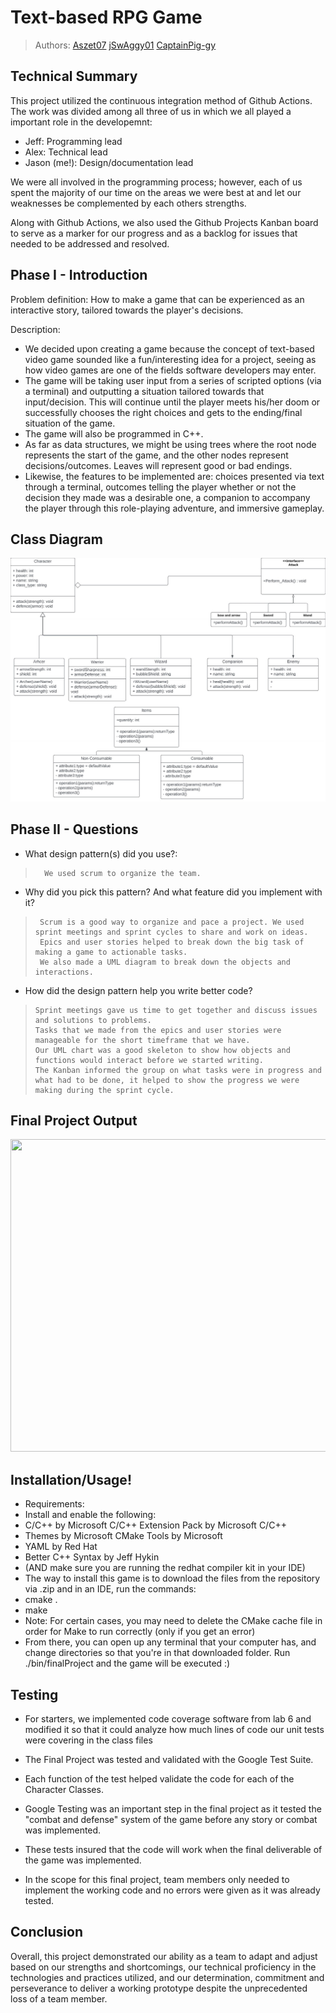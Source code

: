 # Text-based RPG Game
 > Authors: [Aszet07](https://github.com/aszet07) [jSwAggy01](https://github.com/jSwAggy01) [CaptainPig-gy](https://github.com/CaptainPig-gy)

## Technical Summary
This project utilized the continuous integration method of Github Actions. The work was divided among all three of us in which we all played a important role in the developemnt:
- Jeff: Programming lead
- Alex: Technical lead
- Jason (me!): Design/documentation lead

We were all involved in the programming process; however, each of us spent the majority of our time on the areas we were best at and let our weaknesses be complemented by each others strengths.

Along with Github Actions, we also used the Github Projects Kanban board to serve as a marker for our progress and as a backlog for issues that needed to be addressed and resolved.

## Phase I - Introduction
Problem definition: How to make a game that can be experienced as an interactive story, tailored towards the player's decisions.

Description:
- We decided upon creating a game because the concept of text-based video game sounded like a fun/interesting idea for a project, seeing as how video games are one of the fields software developers may enter.
- The game will be taking user input from a series of scripted options (via a terminal) and outputting a situation tailored towards that input/decision. This will continue until the player meets his/her doom or successfully chooses the right choices and gets to the ending/final situation of the game.
- The game will also be programmed in C++.
- As far as data structures, we might be using trees where the root node represents the start of the game, and the other nodes represent decisions/outcomes. Leaves will represent good or bad endings.
- Likewise, the features to be implemented are: choices presented via text through a terminal, outcomes telling the player whether or not the decision they made was a desirable one, a companion to accompany the player through this role-playing adventure, and immersive gameplay.

## Class Diagram

![UML diagram for class inheritance ](https://github.com/jSwAggy01/Text-based-RPG-Game/blob/main/UML%20Final%20Project_1.jpg?raw=true)
 
## Phase II - Questions
- What design pattern(s) did you use?:

>       We used scrum to organize the team.

- Why did you pick this pattern? And what feature did you implement with it?
     
 >      Scrum is a good way to organize and pace a project. We used sprint meetings and sprint cycles to share and work on ideas.
 >      Epics and user stories helped to break down the big task of making a game to actionable tasks.
 >      We also made a UML diagram to break down the objects and interactions.
 
- How did the design pattern help you write better code?
     
 >     Sprint meetings gave us time to get together and discuss issues and solutions to problems. 
 >     Tasks that we made from the epics and user stories were manageable for the short timeframe that we have. 
 >     Our UML chart was a good skeleton to show how objects and functions would interact before we started writing. 
 >     The Kanban informed the group on what tasks were in progress and what had to be done, it helped to show the progress we were making during the sprint cycle.

## Final Project Output
<img src="https://user-images.githubusercontent.com/100899925/180346974-6af2206d-1c19-45dd-8e95-a65bd18a4420.png" height="500" width="1000" >
 
## Installation/Usage!
- Requirements: 
 - Install and enable the following:
  - C/C++ by Microsoft C/C++ Extension Pack by Microsoft C/C++ 
  - Themes by Microsoft CMake Tools by Microsoft 
  - YAML by Red Hat 
  - Better C++ Syntax by Jeff Hykin 
  - (AND make sure you are running the redhat compiler kit in your IDE)
- The way to install this game is to download the files from the repository via .zip and in an IDE, run the commands:
 - cmake .
 - make
 - Note: For certain cases, you may need to delete the CMake cache file in order for Make to run correctly (only if you get an error)
 - From there, you can open up any terminal that your computer has, and change directories so that you're in that downloaded folder. Run ./bin/finalProject and the game will be executed :)

## Testing
- For starters, we implemented code coverage software from lab 6 and modified it so that it could analyze how much lines of code our unit tests were covering in the class files
- The Final Project was tested and validated with the Google Test Suite.
- Each function of the test helped validate the code for each of the Character Classes.

- Google Testing was an important step in the final project as it tested the "combat and defense" system of the game before any story or combat was implemented.
- These tests insured that the code will work when the final deliverable of the game was implemented.
- In the scope for this final project, team members only needed to implement the working  code and no errors were given as it was already tested.

## Conclusion
Overall, this project demonstrated our ability as a team to adapt and adjust based on our strengths and shortcomings, our technical proficiency in the technologies and practices utilized, and our determination, commitment and perseverance to deliver a working prototype despite the unprecedented loss of a team member.
